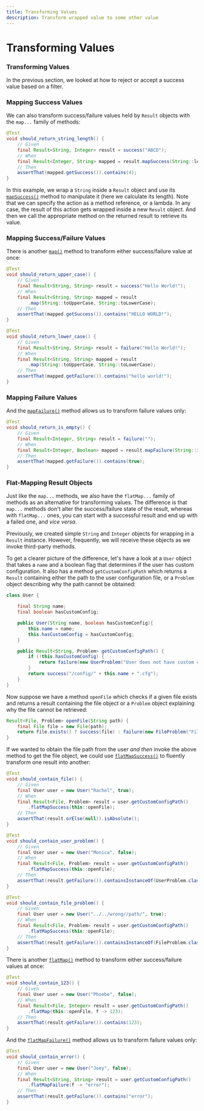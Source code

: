 ```yaml
---
title: Transforming Values
description: Transform wrapped value to some other value
---
```


# Transforming Values

### Transforming Values

In the previous section, we looked at how to reject or accept a success value based on a filter.

### Mapping Success Values

We can also transform success/failure values held by `Result` objects with the `map...` family of methods:

```java
@Test
void should_return_string_length() {
    // Given
    final Result<String, Integer> result = success("ABCD");
    // When
    final Result<Integer, String> mapped = result.mapSuccess(String::length);
    // Then
    assertThat(mapped.getSuccess()).contains(4);
}
```

In this example, we wrap a `String` inside a `Result` object and use its [`mapSuccess()`](https://dev.leakyabstractions.com/result/javadoc/1.0.0.0/com/leakyabstractions/result/Result.html#mapSuccess-java.util.function.Function-) method to manipulate it (here we calculate its length). Note that we can specify the action as a method reference, or a lambda. In any case, the result of this action gets wrapped inside a new `Result` object. And then we call the appropriate method on the returned result to retrieve its value.

### Mapping Success/Failure Values

There is another [`map()`](https://dev.leakyabstractions.com/result/javadoc/1.0.0.0/com/leakyabstractions/result/Result.html#map-java.util.function.Function,java.util.function.Function-) method to transform either success/failure value at once:

```java
@Test
void should_return_upper_case() {
    // Given
    final Result<String, String> result = success("Hello World!");
    // When
    final Result<String, String> mapped = result
        .map(String::toUpperCase, String::toLowerCase);
    // Then
    assertThat(mapped.getSuccess()).contains("HELLO WORLD!");
}

@Test
void should_return_lower_case() {
    // Given
    final Result<String, String> result = failure("Hello World!");
    // When
    final Result<String, String> mapped = result
        .map(String::toUpperCase, String::toLowerCase);
    // Then
    assertThat(mapped.getFailure()).contains("hello world!");
}
```

### Mapping Failure Values

And the [`mapFailure()`](https://dev.leakyabstractions.com/result/javadoc/1.0.0.0/com/leakyabstractions/result/Result.html#mapFailure-java.util.function.Function-) method allows us to transform failure values only:

```java
@Test
void should_return_is_empty() {
    // Given
    final Result<Integer, String> result = failure("");
    // When
    final Result<Integer, Boolean> mapped = result.mapFailure(String::isEmpty);
    // Then
    assertThat(mapped.getFailure()).contains(true);
}
```

### Flat-Mapping Result Objects

Just like the `map...` methods, we also have the `flatMap...` family of methods as an alternative for transforming values. The difference is that `map...` methods don't alter the success/failure state of the result, whereas with `flatMap...` ones, you can start with a successful result and end up with a failed one, and _vice versa_.

Previously, we created simple `String` and `Integer` objects for wrapping in a `Result` instance. However, frequently, we will receive these objects as we invoke third-party methods.

To get a clearer picture of the difference, let's have a look at a `User` object that takes a `name` and a boolean flag that determines if the user has custom configuration. It also has a method `getCustomConfigPath` which returns a `Result` containing either the path to the user configuration file, or a `Problem` object describing why the path cannot be obtained:

```java
class User {

    final String name;
    final boolean hasCustomConfig;

    public User(String name, boolean hasCustomConfig){
        this.name = name;
        this.hasCustomConfig = hasCustomConfig;
    }

    public Result<String, Problem> getCustomConfigPath() {
        if (!this.hasCustomConfig) {
            return failure(new UserProblem("User does not have custom configuration"));
        }
        return success("/config/" + this.name + ".cfg");
    }
}
```

Now suppose we have a method `openFile` which checks if a given file exists and returns a result containing the file object or a `Problem` object explaining why the file cannot be retrieved:

```java
Result<File, Problem> openFile(String path) {
    final File file = new File(path);
    return file.exists() ? success(file) : failure(new FileProblem("File does not exist"));
}
```

If we wanted to obtain the file path from the user _and then_ invoke the above method to get the file object, we could use [`flatMapSuccess()`](https://dev.leakyabstractions.com/result/javadoc/1.0.0.0/com/leakyabstractions/result/Result.html#flatMapSuccess-java.util.function.Function-) to fluently transform one result into another:

```java
@Test
void should_contain_file() {
    // Given
    final User user = new User("Rachel", true);
    // When
    final Result<File, Problem> result = user.getCustomConfigPath()
        .flatMapSuccess(this::openFile);
    // Then
    assertThat(result.orElse(null)).isAbsolute();
}

@Test
void should_contain_user_problem() {
    // Given
    final User user = new User("Monica", false);
    // When
    final Result<File, Problem> result = user.getCustomConfigPath()
        .flatMapSuccess(this::openFile);
    // Then
    assertThat(result.getFailure()).containsInstanceOf(UserProblem.class);
}

@Test
void should_contain_file_problem() {
    // Given
    final User user = new User("../../wrong//path/", true);
    // When
    final Result<File, Problem> result = user.getCustomConfigPath()
        .flatMapSuccess(this::openFile);
    // Then
    assertThat(result.getFailure()).containsInstanceOf(FileProblem.class);
}
```

There is another [`flatMap()`](https://dev.leakyabstractions.com/result/javadoc/1.0.0.0/com/leakyabstractions/result/Result.html#flatMap-java.util.function.Function,java.util.function.Function-) method to transform either success/failure values at once:

```java
@Test
void should_contain_123() {
    // Given
    final User user = new User("Phoebe", false);
    // When
    final Result<File, Integer> result = user.getCustomConfigPath()
        .flatMap(this::openFile, f -> 123);
    // Then
    assertThat(result.getFailure()).contains(123);
}
```

And the [`flatMapFailure()`](https://dev.leakyabstractions.com/result/javadoc/1.0.0.0/com/leakyabstractions/result/Result.html#flatMapFailure-java.util.function.Function-) method allows us to transform failure values only:

```java
@Test
void should_contain_error() {
    // Given
    final User user = new User("Joey", false);
    // When
    final Result<String, String> result = user.getCustomConfigPath()
        .flatMapFailure(f -> "error");
    // Then
    assertThat(result.getFailure()).contains("error");
}
```
